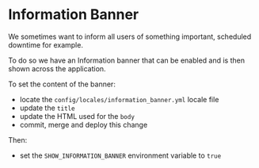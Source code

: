 # Information Banner

We sometimes want to inform all users of something important, scheduled downtime
for example.

To do so we have an Information banner that can be enabled and is then shown
across the application.

To set the content of the banner:

- locate the `config/locales/information_banner.yml` locale file
- update the `title`
- update the HTML used for the `body`
- commit, merge and deploy this change

Then:

- set the `SHOW_INFORMATION_BANNER` environment variable to `true`
